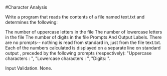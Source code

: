 #Character  Analysis

Write a program  that reads the contents of a file named  text.txt and determines the following:

The number of uppercase letters in the file
The number of lowercase letters in the file
The number of digits in the file
Prompts And Output  Labels. There are no prompts-- nothing is read from standard in, just from the file text.txt. Each of the numbers calculated is displayed on a separate line on standard output , preceded by the following prompts (respectively): "Uppercase characters : ", "Lowercase characters : ", "Digits: ".

Input Validation. None.
